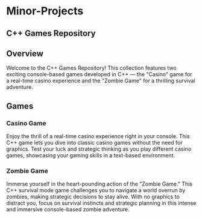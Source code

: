 # Minor-Projects

## C++ Games Repository

## Overview

Welcome to the C++ Games Repository! This collection features two exciting console-based games developed in C++ — the "Casino" game for a real-time casino experience and the "Zombie Game" for a thrilling survival adventure.

## Games

### Casino Game

Enjoy the thrill of a real-time casino experience right in your console. This C++ game lets you dive into classic casino games without the need for graphics. Test your luck and strategic thinking as you play different casino games, showcasing your gaming skills in a text-based environment.

### Zombie Game
Immerse yourself in the heart-pounding action of the "Zombie Game." This C++ survival mode game challenges you to navigate a world overrun by zombies, making strategic decisions to stay alive. With no graphics to distract you, focus on survival instincts and strategic planning in this intense and immersive console-based zombie adventure.
